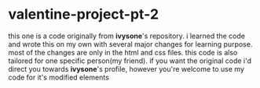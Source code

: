# valentine-project-pt-2
this one is a code originally from **ivysone**'s repository.
i learned the code and wrote this on my own with several major changes for learning purpose.
most of the changes are only in the html and css files.
this code is also tailored for one specific person(my friend).
if you want the original code i'd direct you towards **ivysone**'s profile, however you're welcome to use my code for it's modified elements
